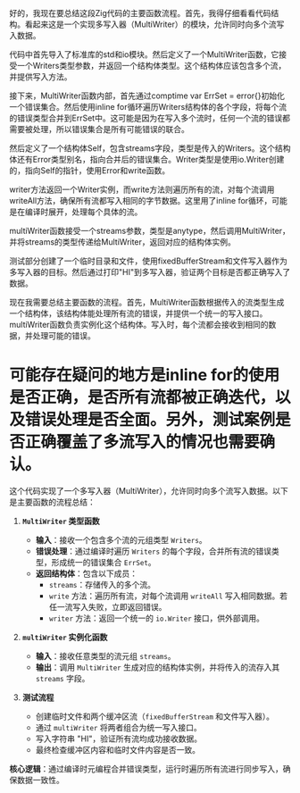 好的，我现在要总结这段Zig代码的主要函数流程。首先，我得仔细看看代码结构。看起来这是一个实现多写入器（MultiWriter）的模块，允许同时向多个流写入数据。

代码中首先导入了标准库的std和io模块。然后定义了一个MultiWriter函数，它接受一个Writers类型参数，并返回一个结构体类型。这个结构体应该包含多个流，并提供写入方法。

接下来，MultiWriter函数内部，首先通过comptime var ErrSet = error{}初始化一个错误集合。然后使用inline for循环遍历Writers结构体的各个字段，将每个流的错误类型合并到ErrSet中。这可能是因为在写入多个流时，任何一个流的错误都需要被处理，所以错误集合是所有可能错误的联合。

然后定义了一个结构体Self，包含streams字段，类型是传入的Writers。这个结构体还有Error类型别名，指向合并后的错误集合。Writer类型是使用io.Writer创建的，指向Self的指针，使用Error和write函数。

writer方法返回一个Writer实例，而write方法则遍历所有的流，对每个流调用writeAll方法，确保所有流都写入相同的字节数据。这里用了inline for循环，可能是在编译时展开，处理每个具体的流。

multiWriter函数接受一个streams参数，类型是anytype，然后调用MultiWriter，并将streams的类型传递给MultiWriter，返回对应的结构体实例。

测试部分创建了一个临时目录和文件，使用fixedBufferStream和文件写入器作为多写入器的目标。然后通过打印"HI"到多写入器，验证两个目标是否都正确写入了数据。

现在我需要总结主要函数的流程。首先，MultiWriter函数根据传入的流类型生成一个结构体，该结构体能处理所有流的错误，并提供一个统一的写入接口。multiWriter函数负责实例化这个结构体。写入时，每个流都会接收到相同的数据，并处理可能的错误。

可能存在疑问的地方是inline for的使用是否正确，是否所有流都被正确迭代，以及错误处理是否全面。另外，测试案例是否正确覆盖了多流写入的情况也需要确认。
================================================
这个代码实现了一个多写入器（MultiWriter），允许同时向多个流写入数据。以下是主要函数的流程总结：

1. **`MultiWriter` 类型函数**  
   - **输入**：接收一个包含多个流的元组类型 `Writers`。  
   - **错误处理**：通过编译时遍历 `Writers` 的每个字段，合并所有流的错误类型，形成统一的错误集合 `ErrSet`。  
   - **返回结构体**：包含以下成员：  
     - `streams`：存储传入的多个流。  
     - `write` 方法：遍历所有流，对每个流调用 `writeAll` 写入相同数据。若任一流写入失败，立即返回错误。  
     - `writer` 方法：返回一个统一的 `io.Writer` 接口，供外部调用。

2. **`multiWriter` 实例化函数**  
   - **输入**：接收任意类型的流元组 `streams`。  
   - **输出**：调用 `MultiWriter` 生成对应的结构体实例，并将传入的流存入其 `streams` 字段。

3. **测试流程**  
   - 创建临时文件和两个缓冲区流（`fixedBufferStream` 和文件写入器）。  
   - 通过 `multiWriter` 将两者组合为统一写入接口。  
   - 写入字符串 "HI"，验证所有流均成功接收数据。  
   - 最终检查缓冲区内容和临时文件内容是否一致。

**核心逻辑**：通过编译时元编程合并错误类型，运行时遍历所有流进行同步写入，确保数据一致性。